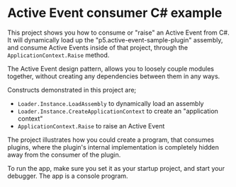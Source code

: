 Active Event consumer C# example
===============

This project shows you how to consume or "raise" an Active Event from C#. It will dynamically load up the "p5.active-event-sample-plugin" assembly,
and consume Active Events inside of that project, through the `ApplicationContext.Raise` method.

The Active Event design pattern, allows you to loosely couple modules together, without creating any dependencies between them in any ways.

Constructs demonstrated in this project are;

* `Loader.Instance.LoadAssembly` to dynamically load an assembly
* `Loader.Instance.CreateApplicationContext` to create an "application context"
* `ApplicationContext.Raise` to raise an Active Event

The project illustrates how you could create a program, that consumes plugins, where the plugin's internal implementation is completely hidden away
from the consumer of the plugin.

To run the app, make sure you set it as your startup project, and start your debugger. The app is a console program.



